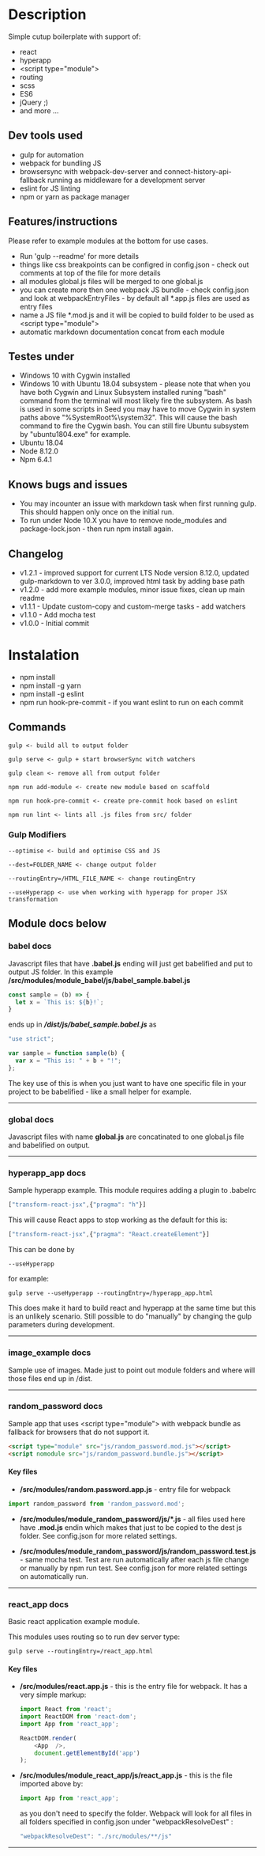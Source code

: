# Description
Simple cutup boilerplate with support of:
* react
* hyperapp
* &lt;script type="module"&gt;
* routing
* scss
* ES6
* jQuery ;)
* and more ...

## Dev tools used
* gulp for automation 
* webpack for bundling JS 
* browsersync with webpack-dev-server and connect-history-api-fallback running as middleware for a development server
* eslint for JS linting
* npm or yarn as package manager

## Features/instructions
Please refer to example modules at the bottom for use cases.
* Run 'gulp --readme' for more details
* things like css breakpoints can be configred in config.json - check out comments at top of the file for more details
* all modules global.js files will be merged to one global.js
* you can create more then one webpack JS bundle - check config.json and look at webpackEntryFiles - by default all *.app.js files are used as entry files
* name a JS file *.mod.js and it will be copied to build folder to be used as &lt;script type="module"&gt;
* automatic markdown documentation concat from each module
  
## Testes under
* Windows 10 with Cygwin installed
* Windows 10 with Ubuntu 18.04 subsystem - please note that when you have both Cygwin and Linux Subsystem installed runing "bash" command from the terminal will most likely fire the subsystem. As bash is used in some scripts in Seed you may have to move Cygwin in system paths above "%SystemRoot%\system32". This will cause the bash command to fire the Cygwin bash. You can still fire Ubuntu subsystem by "ubuntu1804.exe" for example.
* Ubuntu 18.04
* Node 8.12.0
* Npm 6.4.1

## Knows bugs and issues
* You may incounter an issue with markdown task when first running gulp. This should happen only once on the initial run.
* To run under Node 10.X you have to remove node_modules and package-lock.json - then run npm install again.

## Changelog
* v1.2.1 - improved support for current LTS Node version 8.12.0, updated gulp-markdown to ver 3.0.0, improved html task by adding base path
* v1.2.0 - add more example modules, minor issue fixes, clean up main readme
* v1.1.1 - Update custom-copy and custom-merge tasks - add watchers
* v1.1.0 - Add mocha test
* v1.0.0 - Initial commit

# Instalation
* npm install
* npm install -g yarn
* npm install -g eslint
* npm run hook-pre-commit - if you want eslint to run on each commit

## Commands
```
gulp <- build all to output folder
```
```
gulp serve <- gulp + start browserSync witch watchers
```
```
gulp clean <- remove all from output folder
```
```
npm run add-module <- create new module based on scaffold
```
```
npm run hook-pre-commit <- create pre-commit hook based on eslint
```
```
npm run lint <- lints all .js files from src/ folder
```

### Gulp Modifiers
```
--optimise <- build and optimise CSS and JS
```
```
--dest=FOLDER_NAME <- change output folder
```
```
--routingEntry=/HTML_FILE_NAME <- change routingEntry
```
```
--useHyperapp <- use when working with hyperapp for proper JSX transformation
```

## Module docs below

### babel docs

Javascript files that have **.babel.js** ending will just get babelified and put to output JS folder. In this example **/src/modules/module_babel/js/babel_sample.babel.js** 
```javascript
const sample = (b) => {
  let x = `This is: ${b}!`;
}
```
ends up in ***/dist/js/babel_sample.babel.js*** as
```javascript
"use strict";

var sample = function sample(b) {
  var x = "This is: " + b + "!";
};
```
The key use of this is when you just want to have one specific file in your project to be babelified - like a small helper for example.

---

### global docs

Javascript files with name **global.js** are concatinated to one global.js file and babelified on output.

---

### hyperapp_app docs
Sample hyperapp example.
This module requires adding a plugin to .babelrc
```javascript
["transform-react-jsx",{"pragma": "h"}]
```
This will cause React apps to stop working as the default for this is:
```javascript
["transform-react-jsx",{"pragma": "React.createElement"}]
```
This can be done by 
```
--useHyperapp
```
for example:
```
gulp serve --useHyperapp --routingEntry=/hyperapp_app.html
```
This does make it hard to build react and hyperapp at the same time but this is an unlikely scenario. Still possible to do "manually" by changing the gulp parameters during development.

---

### image_example docs

Sample use of images. Made just to point out module folders and where will those files end up in /dist.

---

### random_password docs
Sample app that uses &lt;script type="module"&gt; with webpack bundle as fallback for browsers that do not support it.

```html
<script type="module" src="js/random_password.mod.js"></script>
<script nomodule src="js/random_password.bundle.js"></script>
```

#### Key files

* **/src/modules/random.password.app.js** - entry file for webpack

```javascript
import random_password from 'random_password.mod';
```

* **/src/modules/module_random_password/js/*.js** - all files used here have **.mod.js** endin which makes that just to be copied to the dest js folder. See config.json for more related settings.

* **/src/modules/module_random_password/js/random_password.test.js** - same mocha test. Test are run automatically after each js file change or manually by npm run test. See config.json for more related settings on automatically run.

---


### react_app docs
Basic react application example module.

This modules uses routing so to run dev server type:
```
gulp serve --routingEntry=/react_app.html
```

#### Key files
- **/src/modules/react.app.js** - this is the entry file for webpack. It has a very simple markup:

    ```javascript
    import React from 'react';
    import ReactDOM from 'react-dom';
    import App from 'react_app';

    ReactDOM.render(
        <App  />,
        document.getElementById('app')
    );
    ```

- **/src/modules/module_react_app/js/react_app.js** - this is the file imported above by:

    ```javascript
    import App from 'react_app';
    ```

    as you don't need to specify the folder. Webpack will look for all files in all folders specified in config.json under "webpackResolveDest" :

    ```javascript
    "webpackResolveDest": "./src/modules/**/js"
    ```
---
